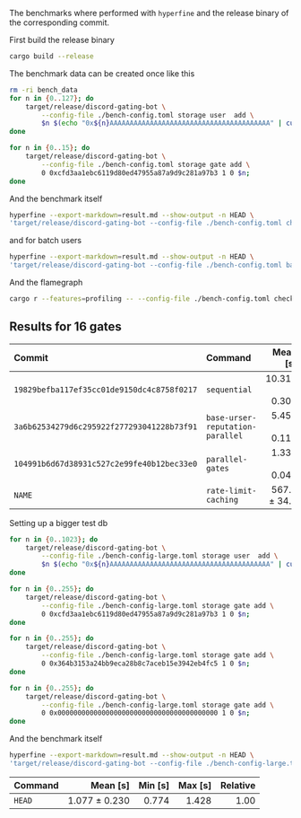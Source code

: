 The benchmarks where performed with `hyperfine` and the release binary of the 
corresponding commit.

First build the release binary

```bash
cargo build --release
```


The benchmark data can be created once like this
```bash
rm -ri bench_data
for n in {0..127}; do 
    target/release/discord-gating-bot \
        --config-file ./bench-config.toml storage user  add \
        $n $(echo "0x${n}AAAAAAAAAAAAAAAAAAAAAAAAAAAAAAAAAAAAAAAA" | cut -c -42); 
done

for n in {0..15}; do 
    target/release/discord-gating-bot \
        --config-file ./bench-config.toml storage gate add \
        0 0xcfd3aa1ebc6119d80ed47955a87a9d9c281a97b3 1 0 $n;
done
```

And the benchmark itself 
```bash
hyperfine --export-markdown=result.md --show-output -n HEAD \
'target/release/discord-gating-bot --config-file ./bench-config.toml check 0 42'
```
and for batch users 
```bash
hyperfine --export-markdown=result.md --show-output -n HEAD \
'target/release/discord-gating-bot --config-file ./bench-config.toml batch 0 $(for i in {0..127}; do printf "$i "; done)'
```

And the flamegraph
```bash
cargo r --features=profiling -- --config-file ./bench-config.toml check 0 42
```
## Results for 16 gates

| Commit | Command | Mean [s] | Min [s] | Max [s] | 
|:---|:---|---:|---:|---:|
|`19829befba117ef35cc01de9150dc4c8758f0217` | `sequential`                     | 10.316 ± 0.308 | 10.046 | 11.084 | 
|`3a6b62534279d6c295922f277293041228b73f91` | `base-urser-reputation-parallel` | 5.458 ± 0.111 | 5.298 | 5.639 | 
|`104991b6d67d38931c527c2e99fe40b12bec33e0` | `parallel-gates`                 | 1.330 ± 0.048 | 1.264 | 1.418 | 
| `NAME`                                    | `rate-limit-caching`             | 567.2 ± 34.6 | 540.2 | 643.0 |

Setting up a bigger test db
```bash
for n in {0..1023}; do 
    target/release/discord-gating-bot \
        --config-file ./bench-config-large.toml storage user  add \
        $n $(echo "0x${n}AAAAAAAAAAAAAAAAAAAAAAAAAAAAAAAAAAAAAAAA" | cut -c -42); 
done

for n in {0..255}; do 
    target/release/discord-gating-bot \
        --config-file ./bench-config-large.toml storage gate add \
        0 0xcfd3aa1ebc6119d80ed47955a87a9d9c281a97b3 1 0 $n;
done

for n in {0..255}; do 
    target/release/discord-gating-bot \
        --config-file ./bench-config-large.toml storage gate add \
        0 0x364b3153a24bb9eca28b8c7aceb15e3942eb4fc5 1 0 $n;
done

for n in {0..255}; do 
    target/release/discord-gating-bot \
        --config-file ./bench-config-large.toml storage gate add \
        0 0x0000000000000000000000000000000000000000 1 0 $n;
done
```

And the benchmark itself 
```bash
hyperfine --export-markdown=result.md --show-output -n HEAD \
'target/release/discord-gating-bot --config-file ./bench-config-large.toml check 0 42'
```



| Command | Mean [s] | Min [s] | Max [s] | Relative |
|:---|---:|---:|---:|---:|
| `HEAD` | 1.077 ± 0.230 | 0.774 | 1.428 | 1.00 |
